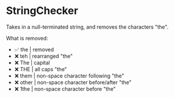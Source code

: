 # StringChecker
Takes in a null-terminated string, and removes the characters "the".

What is removed:
* ✅ the | removed
* ❌ teh | rearranged "the"
* ❌ The | capital
* ❌ THE | all caps "the"
* ❌ them | non-space character following "the"
* ❌ other | non-space character before/after "the"
* ❌ 1the | non-space character before "the"
